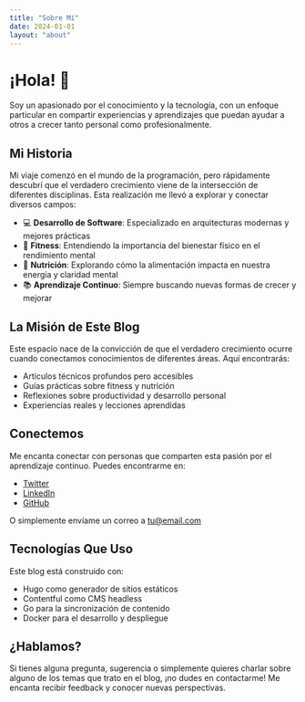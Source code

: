 ```yaml
---
title: "Sobre Mí"
date: 2024-01-01
layout: "about"
---
```


# ¡Hola! 👋

Soy un apasionado por el conocimiento y la tecnología, con un enfoque particular en compartir experiencias y aprendizajes que puedan ayudar a otros a crecer tanto personal como profesionalmente.

## Mi Historia

Mi viaje comenzó en el mundo de la programación, pero rápidamente descubrí que el verdadero crecimiento viene de la intersección de diferentes disciplinas. Esta realización me llevó a explorar y conectar diversos campos:

- 💻 **Desarrollo de Software**: Especializado en arquitecturas modernas y mejores prácticas
- 💪 **Fitness**: Entendiendo la importancia del bienestar físico en el rendimiento mental
- 🥗 **Nutrición**: Explorando cómo la alimentación impacta en nuestra energía y claridad mental
- 📚 **Aprendizaje Continuo**: Siempre buscando nuevas formas de crecer y mejorar

## La Misión de Este Blog

Este espacio nace de la convicción de que el verdadero crecimiento ocurre cuando conectamos conocimientos de diferentes áreas. Aquí encontrarás:

- Artículos técnicos profundos pero accesibles
- Guías prácticas sobre fitness y nutrición
- Reflexiones sobre productividad y desarrollo personal
- Experiencias reales y lecciones aprendidas

## Conectemos

Me encanta conectar con personas que comparten esta pasión por el aprendizaje continuo. Puedes encontrarme en:

- [Twitter](https://twitter.com/tuhandle)
- [LinkedIn](https://linkedin.com/in/tuperfil)
- [GitHub](https://github.com/tuusuario)

O simplemente envíame un correo a [tu@email.com](mailto:tu@email.com)

## Tecnologías Que Uso

Este blog está construido con:

- Hugo como generador de sitios estáticos
- Contentful como CMS headless
- Go para la sincronización de contenido
- Docker para el desarrollo y despliegue

## ¿Hablamos?

Si tienes alguna pregunta, sugerencia o simplemente quieres charlar sobre alguno de los temas que trato en el blog, ¡no dudes en contactarme! Me encanta recibir feedback y conocer nuevas perspectivas. 
